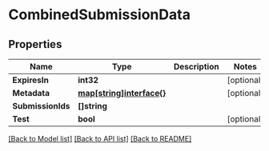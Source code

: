 # CombinedSubmissionData

## Properties
Name | Type | Description | Notes
------------ | ------------- | ------------- | -------------
**ExpiresIn** | **int32** |  | [optional] 
**Metadata** | [**map[string]interface{}**](map[string]interface{}.md) |  | [optional] 
**SubmissionIds** | **[]string** |  | 
**Test** | **bool** |  | [optional] 

[[Back to Model list]](../README.md#documentation-for-models) [[Back to API list]](../README.md#documentation-for-api-endpoints) [[Back to README]](../README.md)


